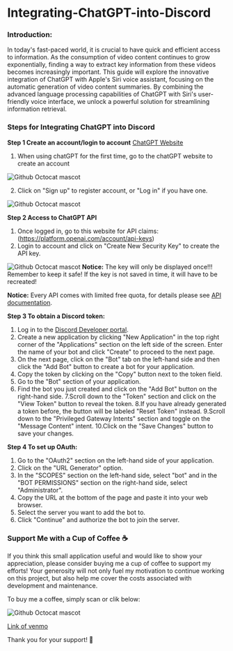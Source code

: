 # Integrating-ChatGPT-into-Discord

### Introduction:

In today's fast-paced world, it is crucial to have quick and efficient access to information. As the consumption of video content continues to grow exponentially, finding a way to extract key information from these videos becomes increasingly important. This guide will explore the innovative integration of ChatGPT with Apple's Siri voice assistant, focusing on the automatic generation of video content summaries. By combining the advanced language processing capabilities of ChatGPT with Siri's user-friendly voice interface, we unlock a powerful solution for streamlining information retrieval.

### Steps for Integrating ChatGPT into Discord

**Step 1 Create an account/login to account** [ChatGPT Website](https://chat.openai.com/auth/login)
1. When using chatGPT for the first time, go to the chatGPT website to create an account

![Github Octocat mascot](https://github.com/JiaxiongWeng-Conor/Integrating-ChatGPT-to-siri/blob/f1d2e83ecaab9697e5c99dbefbf21963fa44e586/Image/WX20230324-143335.png)

2. Click on "Sign up" to register account, or "Log in" if you have one.

![Github Octocat mascot](https://github.com/JiaxiongWeng-Conor/Integrating-ChatGPT-to-siri/blob/f1d2e83ecaab9697e5c99dbefbf21963fa44e586/Image/WX20230324-143253.png)

**Step 2 Access to ChatGPT API**
1. Once logged in, go to this website for API claims:(https://platform.openai.com/account/api-keys)
2. Login to account and click on "Create New Security Key" to create the API key.

![Github Octocat mascot](https://github.com/JiaxiongWeng-Conor/Integrating-ChatGPT-to-siri/blob/4adb3d68c622b29b0963f103fb00953b836b82b0/Image/WX20230324-144724.png)
**Notice:** The key will only be displayed once!!! Remember to keep it safe! If the key is not saved in time, it will have to be recreated!

**Notice:** Every API comes with limited free quota, for details please see [API documentation](https://openai.com/pricing).

**Step 3 To obtain a Discord token:**

1. Log in to the [Discord Developer portal](https://discord.com/developers/applications).
2. Create a new application by clicking "New Application" in the top right corner of the "Applications" section on the left side of the screen. Enter the name of your bot and click "Create" to proceed to the next page.
3. On the next page, click on the "Bot" tab on the left-hand side and then click the "Add Bot" button to create a bot for your application.
4. Copy the token by clicking on the "Copy" button next to the token field.
5. Go to the "Bot" section of your application.
6. Find the bot you just created and click on the "Add Bot" button on the right-hand side.
7.Scroll down to the "Token" section and click on the "View Token" button to reveal the token.
8.If you have already generated a token before, the button will be labeled "Reset Token" instead.
9.Scroll down to the "Privileged Gateway Intents" section and toggle on the "Message Content" intent.
10.Click on the "Save Changes" button to save your changes.

**Step 4 To set up OAuth:**
1. Go to the "OAuth2" section on the left-hand side of your application.
2. Click on the "URL Generator" option.
3. In the "SCOPES" section on the left-hand side, select "bot" and in the "BOT PERMISSIONS" section on the right-hand side, select "Administrator".
4. Copy the URL at the bottom of the page and paste it into your web browser.
5. Select the server you want to add the bot to.
6. Click "Continue" and authorize the bot to join the server.

### Support Me with a Cup of Coffee ☕
If you think this small application useful and would like to show your appreciation, please consider buying me a cup of coffee to support my efforts! Your generosity will not only fuel my motivation to continue working on this project, but also help me cover the costs associated with development and maintenance.

To buy me a coffee, simply scan or clik below:

![Github Octocat mascot](https://github.com/JiaxiongWeng-Conor/Integrating-ChatGPT-to-siri/blob/353dc1ae3fdcc5ca2f2e4a8f8c017fddb3a051b1/Image/IMG_6200.jpg)

[Link of venmo](https://account.venmo.com/u/Jiaxiong-Weng)


Thank you for your support! 🙏
